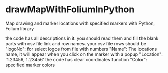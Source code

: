 # drawMapWithFoliumInPython
Map drawing and marker locations with specified markers with Python, Folium library

the code has all descriptions in it.
you should read them and fill the blank parts with csv file link and row names. your csv file rows should be
  "logoNo": for select logos from file with numbers
  "Name": The locations name, it will appear when you click on the marker with a popup
  "Location": '1.23456, 1.23456' the code has clear coordinates function
  "Color": specified marker colors
